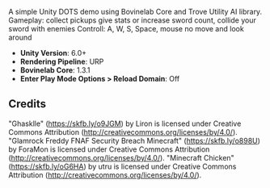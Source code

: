 A simple Unity DOTS demo using Bovinelab Core and Trove Utility AI library.
Gameplay: collect pickups give stats or increase sword count, collide your sword with enemies
Controll: A, W, S, Space, mouse no move and look around 

- **Unity Version**: 6.0+
- **Rendering Pipeline**: URP
- **Bovinelab Core**: 1.3.1
- **Enter Play Mode Options > Reload Domain**: Off

## Credits
"Ghasklle" (https://skfb.ly/o9JGM) by Liron is licensed under Creative Commons Attribution (http://creativecommons.org/licenses/by/4.0/).
"Glamrock Freddy FNAF Security Breach Minecraft" (https://skfb.ly/o898U) by ForaMon is licensed under Creative Commons Attribution (http://creativecommons.org/licenses/by/4.0/).
"Minecraft Chicken" (https://skfb.ly/oG6HA) by utru is licensed under Creative Commons Attribution (http://creativecommons.org/licenses/by/4.0/).
